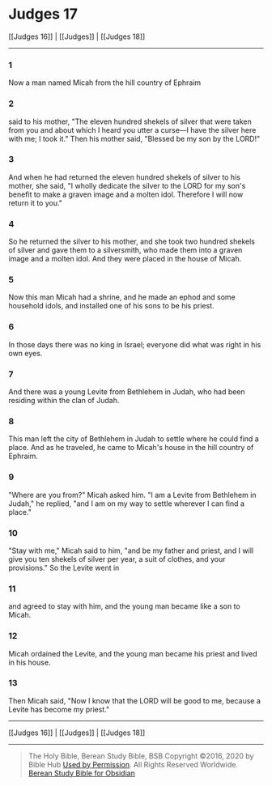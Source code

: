 # Judges 17

[[Judges 16]] | [[Judges]] | [[Judges 18]]

---

### 1
Now a man named Micah from the hill country of Ephraim

### 2
said to his mother, "The eleven hundred shekels of silver that were taken from you and about which I heard you utter a curse—I have the silver here with me; I took it." Then his mother said, "Blessed be my son by the LORD!"

### 3
And when he had returned the eleven hundred shekels of silver to his mother, she said, "I wholly dedicate the silver to the LORD for my son's benefit to make a graven image and a molten idol. Therefore I will now return it to you."

### 4
So he returned the silver to his mother, and she took two hundred shekels of silver and gave them to a silversmith, who made them into a graven image and a molten idol. And they were placed in the house of Micah.

### 5
Now this man Micah had a shrine, and he made an ephod and some household idols, and installed one of his sons to be his priest.

### 6
In those days there was no king in Israel; everyone did what was right in his own eyes.

### 7
And there was a young Levite from Bethlehem in Judah, who had been residing within the clan of Judah.

### 8
This man left the city of Bethlehem in Judah to settle where he could find a place. And as he traveled, he came to Micah's house in the hill country of Ephraim.

### 9
"Where are you from?" Micah asked him. "I am a Levite from Bethlehem in Judah," he replied, "and I am on my way to settle wherever I can find a place."

### 10
"Stay with me," Micah said to him, "and be my father and priest, and I will give you ten shekels of silver per year, a suit of clothes, and your provisions." So the Levite went in

### 11
and agreed to stay with him, and the young man became like a son to Micah.

### 12
Micah ordained the Levite, and the young man became his priest and lived in his house.

### 13
Then Micah said, "Now I know that the LORD will be good to me, because a Levite has become my priest."

---

[[Judges 16]] | [[Judges]] | [[Judges 18]]

---

> The Holy Bible, Berean Study Bible, BSB
> Copyright &copy;2016, 2020 by Bible Hub
> [Used by Permission](https://berean.bible/terms.htm). All Rights Reserved Worldwide.
> [Berean Study Bible for Obsidian](https://github.com/gapmiss/berean-study-bible-for-obsidian)

